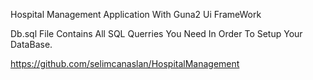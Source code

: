 Hospital Management Application With Guna2 Ui FrameWork

Db.sql File Contains All SQL Querries You Need In Order To Setup Your DataBase.

https://github.com/selimcanaslan/HospitalManagement